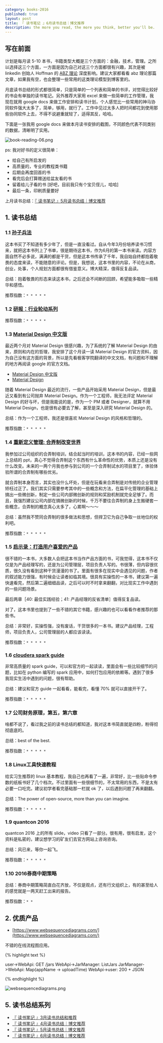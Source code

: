 ```yaml
---
category: books-2016
published: true
layout: post
title: 『 读书笔记 』6月读书总结｜博文推荐
description: the more you read, the more you think, better you'll be.
---
```


## 写在前面

计划是每月读 5-10 本书，书籍类型大概是三个方面的：金融，技术，管理。之所以选择这三个方面，一方面是因为自己对这三个方面都很有兴趣，其次是被 linkedin 创始人 Hoffman 的 [ABZ 理论](http://techcrunch.com/2012/02/14/in-startups-and-life-you-need-plan-a-b-and-z/) 深度影响。建议大家都看看 abz 理论那篇文章，如果我有空，也会整理一些常用的这类理论模型到博客里的。

月底读书总结的形式都很简单，只是简单的一个列表和简单的书评，对觉得比较好的书会有单独的读书笔记。另外推荐大家用 excel 来做一些简单的工作管理，我现在就用 google docs 来做工作安排和读书计划，个人感觉比一些常用的神马协同软件强大太多了，简单，够用，就行了。工作中见过太多人把时间都花到使用那些协同软件上去，不得不说避重就轻了，适得其反，哈哈。

下面是一张我用 google docs 来做本月读书安排的截图，不同颜色代表不同类别的数据，清晰明了实用。

![book-reading-06.png](../images/book-reading-06.png)

ps: 我对好书的定义很简单：

- 给自己有所启发的
- 高质量的，专业的教程类书籍
- 后期会再度回首的书
- 看完后会打算赠送给盆友看的书
- 留着给儿子看的书 [好吧，目前我只有个宝贝侄儿，哈哈]
- 最后一条，印刷质量要好

上月读书总结：[『 读书笔记 』5月读书总结｜博文推荐](../books-recommend-and-summarize-on-may-2016)


## 1. 读书总结

### 1.1 [孙子兵法](https://www.amazon.cn/%E5%AD%99%E5%AD%90%E5%85%B5%E6%B3%95%E7%B2%BE%E8%AF%BB-%E9%99%88%E5%AE%87/dp/B00127EU7E/ref=sr_1_2?ie=UTF8&qid=1465825540&sr=8-2&keywords=%E5%AD%99%E5%AD%90%E5%85%B5%E6%B3%95+%E7%B2%BE%E8%AF%BB)

这本书买了不知道有多少年了，但是一直没看过。自从今年3月份培养读书习惯来，就把这本书列上了书单，很是期待这本书，作为6月的第一本书来读。内容方面自然不必多说，满满的都是干货，但是这本书传承了千年，我自始自终都抱着敬畏的态度来读，不能随意的评论。但是，我想说，这本书里的内容，不论在从商，创业，处事，个人规划方面都很有借鉴意义。博大精深，值得反复品读。

总结：抱着敬畏的形态来读这本书，之后还会不间断的回顾，希望能多吸取一些精华和感悟。

推荐指数：`* * * * *`

### 1.2 [研报：行业轮动系列](https://www.amazon.cn/%E5%AD%99%E5%AD%90%E5%85%B5%E6%B3%95%E7%B2%BE%E8%AF%BB-%E9%99%88%E5%AE%87/dp/B00127EU7E/ref=sr_1_2?ie=UTF8&qid=1465825540&sr=8-2&keywords=%E5%AD%99%E5%AD%90%E5%85%B5%E6%B3%95+%E7%B2%BE%E8%AF%BB)


推荐指数：`* * * * *`


### 1.3 [Material Design 中文版](http://wiki.jikexueyuan.com/project/material-design/)

最近两个月对 Material Design 很感兴趣，为了系统的了解 Material Design 的由来，原则和内在的哲理，我安排了这个月读一读 Material Design 的官方资料，因为自己没有这方面的背景，所以是先看极客学院翻译的中文文档，有问题和不理解的地方再阅读 google 的官方文档。

- [Material Design 中文版](http://wiki.jikexueyuan.com/project/material-design/)
- [Material Design](https://material.google.com)

随着 Material Design 最近的流行，一些产品开始采用 Material Design，但是最近又看到有公司抛弃 Material Design。作为一个工程师，我无法评定 Material Design 的好与坏，但是我能说的是，作为一个 PM 或者 Designer，就算不用 Material Design，也是很有必要去了解，甚至是深入研究 Material Design 的。 

总结：作为一个工程师，我还是很喜欢 Material Design 的风格和哲理的。

推荐指数：`* * * * *`



### 1.4 [重新定义管理: 合弄制改变世界](https://www.amazon.cn/%E9%87%8D%E6%96%B0%E5%AE%9A%E4%B9%89%E7%AE%A1%E7%90%86-%E5%90%88%E5%BC%84%E5%88%B6%E6%94%B9%E5%8F%98%E4%B8%96%E7%95%8C-%E5%B8%83%E8%B5%96%E6%81%A9%C2%B7%E7%BD%97%E4%BC%AF%E9%80%8A/dp/B015MQYZGQ/ref=sr_1_1?ie=UTF8&qid=1467107628&sr=8-1&keywords=%E9%87%8D%E6%96%B0%E5%AE%9A%E4%B9%89%E7%AE%A1%E7%90%86)

我参加过公司组织的合弄制培训，结合起当时的培训，这本书的内容，已经一些网上总结的 ppt，真心不觉得合弄制这个东西有什么革命性的优势，本质上还是没有什么改变。未来的一两个月我也参与到公司的一个合弄制试水的项目里了，体验体验所谓的合弄制有哪些优劣。

就合弄制本身而言，其实也没什么坏处，但是在玩看来合弄制是对传统的企业管理矫枉过正了。我们其实只需要参考其中的一些概念和方法，在扁平化管理的基础上搞出一些微创新，制定一些公司内部微创新的规则和奖励机制就完全足够了。而且，我强烈建议公司内部在搞微创新的时候，千万不要往合弄制的身上生搬硬套一些概念，合弄制的概念真心太多了，心累啊～～～

总结：虽然我不赞同合弄制的很多做法和思想，但捍卫它为自己争取一丝地位的权利吧。

推荐指数：`* * * * *`


### 1.5 [启示录：打造用户喜爱的产品](https://www.amazon.cn/%E5%90%AF%E7%A4%BA%E5%BD%95-%E6%89%93%E9%80%A0%E7%94%A8%E6%88%B7%E5%96%9C%E7%88%B1%E7%9A%84%E4%BA%A7%E5%93%81-Marty-Cagan/dp/B00CWQMXDM/ref=sr_1_1?ie=UTF8&qid=1467266470&sr=8-1&keywords=%E5%90%AF%E7%A4%BA%E5%BD%95%EF%BC%9A%E6%89%93%E9%80%A0%E7%94%A8%E6%88%B7%E5%96%9C%E7%88%B1%E7%9A%84%E4%BA%A7%E5%93%81)

很不错的一本书，大多数人会把这本书当作产品方面的书，可我觉得，这本书不仅仅是为产品经理写的，还是为公司管理层，项目负责人写的。书很薄，但内容很优质，很久没有看到这种干货漫漫的书了。里面有很多在现实中会遇见的问题，作者的叙述能力很强，有时候会让读者如临其境。很具有实操性的一本书，建议第一遍快速看完，然后第二遍细细品读，之后可以时不时拿来翻翻，对比现实工作中遇到的一些问题场景。

最后两章［40: 最佳实践经验；41: 产品经理的反省清单］值得反复品读。

对了，这本书里也提到了一些不错的其它书籍，感兴趣的也可以看看作者推荐的那些书。

总结：非常好，实操性强，没有废话，干货很多的一本书。建议产品经理，工程师，项目负责人，公司管理层的人都应该读读。

推荐指数：`* * * * *`


### 1.6 [cloudera spark guide](http://www.cloudera.com/documentation/enterprise/latest/topics/spark.html)

非常高质量的 spark guide，可以和官方的一起读读，里面会有一些比较细节的问题，比如在 python 编写的 spark 应用中，如何打包应用的依赖等。遇到了很多我现实生活中遇到的问题，很有帮助。

总结：建议和官方 guide 一起看看，能看完，看懂 70% 就可以直接开干了。

推荐指数：`* * * * *`


### 1.7 公司财务原理，第五，第六章

啥都不说了，看过我之前的读书总结的都知道，我对这本书简直就是四粉，粉得彻彻底底的。

总结：best of the best.

推荐指数：`* * * * *`


### 1.8 Linux工具快速教程

给实习生推荐的 linux 基本教程，我自己也再看了一遍，非常好，比一些贴命令参数的纸板书好了几个档次。不过里面有一些很细节的，不太常用的东西，不是太有必要一口吃完。建议初学者看完基础那一栏就 ok 了，以后遇到问题了再来翻翻。

总结：The power of open-source, more than you can imagine.

推荐指数：`* * * * *`


### 1.9 quantcon 2016

quantcon 2016 上的所有 slide，video 只看了一部分。很有用，很有启发，这个资料是私密的，建议想学习的矿友们去官方网站上咨询咨询。

总结：风已来，等你一起飞。

推荐指数：`* * * * *`


### 1.10 2016券商中期策略

总结：券商中期策略简直白花齐放，不仅是观点，还有行文组织上，有的甚至给人的感觉就是一两天赶工出来的报告。

推荐指数：`* *`



## 2. 优质产品

- [https://www.websequencediagrams.com/](https://www.websequencediagrams.com/)

不错的在线流程图应用。 

{% highlight text %}

user->WebApi: GET /jars
WebApi->JarManager: ListJars
JarManager->WebApi: Map(appName -> uploadTime)
WebApi->user: 200 + JSON

{% endhighlight %}

![websequencediagrams.png](../images/websequencediagrams.png)


## 5. 读书总结系列

- [『 读书笔记 』3月读书总结和推荐](../books-recommend-and-summarize-on-mar-2016)
- [『 读书笔记 』4月读书总结｜博文推荐](../books-recommend-and-summarize-on-apr-2016)
- [『 读书笔记 』5月读书总结｜博文推荐](../books-recommend-and-summarize-on-May-2016)
- [『 读书笔记 』6月读书总结｜博文推荐](../books-recommend-and-summarize-on-June-2016)